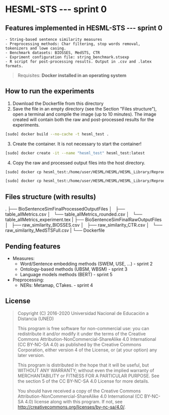 # HESML-STS --- sprint 0

## Features implemented in HESML-STS --- sprint 0
	- String-based sentence similarity measures
	- Preprocessing methods: Char filtering, stop words removal, tokenizers and lowe casing.
	- Benchmark datasets: BIOSSES, MedSTS, CTR
	- Expriment configuration file: string_benchmark.stsexp
	- R script for post-processing results. Output in .csv and .latex formats.


> Requisites: **Docker installed in an operating system**
## How to run the experiments

1. Download the Dockerfile from this directory
2. Save the file in an empty directory (see the Section "Files structure"), open a terminal and compile the image (up to 10 minutes). The image created will contain both the raw and post-processed results for the experiments.
```sh
[sudo] docker build --no-cache -t hesml_test .
```
3. Create the container. It is not necessary to start the container!
```sh
[sudo] docker create -it --name "hesml_test" hesml_test:latest
```
4. Copy the raw and processed output files into the host directory.

```sh
[sudo] docker cp hesml_test:/home/user/HESML/HESML/HESML_Library/ReproducibleExperiments/BioSentenceSimilarity_paper/BioSentenceSimFinalProcessedOutputFiles .
```
```sh
[sudo] docker cp hesml_test:/home/user/HESML/HESML/HESML_Library/ReproducibleExperiments/BioSentenceSimilarity_paper/BioSentenceSimFinalRawOutputFiles .
```

## Files structure (with results)

.
├── BioSentenceSimFinalProcessedOutputFiles
│   ├── table_allMetrics.csv
│   └── table_allMetrics_rounded.csv
│   └── table_allMetrics_experiment.tex
|
├── BioSentenceSimFinalRawOutputFiles
│   ├── raw_similarity_BIOSSES.csv
│   ├── raw_similarity_CTR.csv
│   └── raw_similarity_MedSTSFull.csv
|
└── Dockerfile

## Pending features 

- Measures:
    - Word/Sentence embedding methods (SWEM, USE, ...) - sprint 2
    - Ontology-based methods (UBSM, WBSM) - sprint 3
    - Language models methods (BERT) - sprint 5
- Preprocessing:
    - NERs: Metamap, CTakes. - sprint 4



 
## License

> Copyright (C) 2016-2020 Universidad Nacional de Educación a Distancia (UNED)
>
> This program is free software for non-commercial use:
> you can redistribute it and/or modify it under the terms of the
> Creative Commons Attribution-NonCommercial-ShareAlike 4.0 International
> (CC BY-NC-SA 4.0) as published by the Creative Commons Corporation,
> either version 4 of the License, or (at your option) any later version.
>
> This program is distributed in the hope that it will be useful,
> but WITHOUT ANY WARRANTY; without even the implied warranty of
> MERCHANTABILITY or FITNESS FOR A PARTICULAR PURPOSE.  See the
> section 5 of the CC BY-NC-SA 4.0 License for more details.
>
> You should have received a copy of the Creative Commons
> Attribution-NonCommercial-ShareAlike 4.0 International (CC BY-NC-SA 4.0) 
> license along with this program. If not,
> see <http://creativecommons.org/licenses/by-nc-sa/4.0/>.

